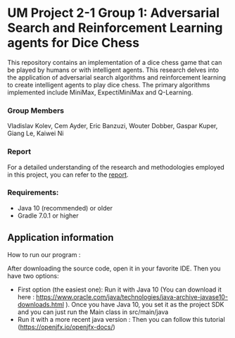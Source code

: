# UM Project 2-1 Group 1: Adversarial Search and Reinforcement Learning agents for Dice Chess

This repository contains an implementation of a dice chess game that can be played by humans or with intelligent agents. 
This research delves into the application of adversarial search algorithms and reinforcement learning to create intelligent agents to play dice chess.
The primary algorithms implemented include MiniMax, ExpectiMiniMax and Q-Learning.

### Group Members
Vladislav Kolev, Cem Ayder, Eric Banzuzi, Wouter Dobber, Gaspar Kuper, Giang Le, Kaiwei Ni


### Report
For a detailed understanding of the research and methodologies employed in this project, you can refer to the [report](https://drive.google.com/file/d/1yhVDG60D4JMvCTOtbbWvCo2EbVq3QRkw/view?usp=drive_link).

### Requirements:
- Java 10 (recommended) or older
- Gradle 7.0.1 or higher

## Application information
How to run our program :

After downloading the source code, open it in your favorite IDE. Then you have two options:<br /> 
- First option (the easiest one): Run it with Java 10 (You can download it here : https://www.oracle.com/java/technologies/java-archive-javase10-downloads.html ). Once you have Java 10, you set it as the project SDK and you can just run the Main class in src/main/java<br /> 
- Run it with a more recent java version : Then you can follow this tutorial (https://openjfx.io/openjfx-docs/) 
